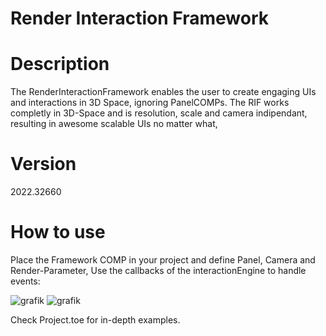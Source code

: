 # Render Interaction Framework

# Description
The RenderInteractionFramework enables the user to create engaging UIs and interactions in 3D Space, ignoring PanelCOMPs.
The RIF works completly in 3D-Space and is resolution, scale and camera indipendant, resulting in awesome scalable UIs no matter what,

# Version
2022.32660

# How to use
Place the Framework COMP in your project and define Panel, Camera and Render-Parameter,
Use the callbacks of the interactionEngine to handle events:

![grafik](https://github.com/AlphaMoonbaseBerlin/TD_RenderInteractionFramework/assets/60106690/b4626b77-ee3e-4049-a050-8accc3ed46b4)
![grafik](https://github.com/AlphaMoonbaseBerlin/TD_RenderInteractionFramework/assets/60106690/7bcd6da4-678b-468f-a35b-ab2078a6eb61)


Check Project.toe for in-depth examples.
